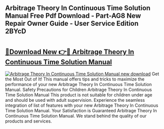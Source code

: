 ## Arbitrage Theory In Continuous Time Solution Manual Free Pdf Download - Part-AG8 New Repair Owner Guide - User Service Edition 2BYcD

# <h2><a href="http://bc14909.oget.top/?id=Arbitrage+Theory+In+Continuous+Time+Solution+Manual">🔗Download New 👉🔴 Arbitrage Theory In Continuous Time Solution Manual</a></h2>

[![Arbitrage Theory In Continuous Time Solution Manual new download](https://i.imgur.com/5g1atiW.png)](http://bc14909.oget.top/?id=Arbitrage+Theory+In+Continuous+Time+Solution+Manual)
Get the Most Out of It! This manual offers tips and tricks to maximize the performance of your new Arbitrage Theory In Continuous Time Solution Manual. Safety Precautions for Children Arbitrage Theory In Continuous Time Solution Manual This product is not suitable for children under age and should be used with adult supervision. Experience the seamless integration of list of features with your new Arbitrage Theory In Continuous Time Solution Manual. Your Satisfaction is Guaranteed Arbitrage Theory In Continuous Time Solution Manual. We stand behind the quality of our products and services.
